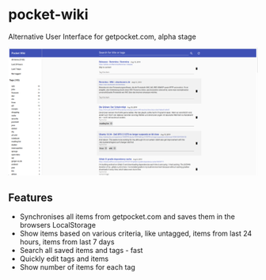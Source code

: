 # pocket-wiki
Alternative User Interface for getpocket.com, alpha stage

![Screenshot](screenshot.png)

## Features
* Synchronises all items from getpocket.com and saves them in the browsers LocalStorage
* Show items based on various criteria, like untagged, items from last 24 hours, items from last 7 days
* Search all saved items and tags - fast
* Quickly edit tags and items
* Show number of items for each tag
